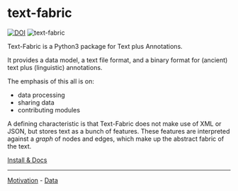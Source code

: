 # text-fabric
[![DOI](https://zenodo.org/badge/73742167.svg)](https://zenodo.org/badge/latestdoi/73742167)
![text-fabric](https://raw.github.com/ETCBC/text-fabric/master/docs/tf.png)

Text-Fabric is a Python3 package for Text plus Annotations.

It provides a data model, a text file format, and a binary format for (ancient) text plus
(linguistic) annotations.

The emphasis of this all is on:

* data processing
* sharing data
* contributing modules

A defining characteristic is that Text-Fabric does not make use of XML or JSON,
but stores text as a bunch of features.
These features are interpreted against a *graph* of nodes and edges, which make up the
abstract fabric of the text.

[Install & Docs](https://github.com/ETCBC/text-fabric/wiki/Home)

---

[Motivation](http://www.slideshare.net/dirkroorda/text-fabric) - 
[Data](https://github.com/ETCBC/text-fabric-data)

